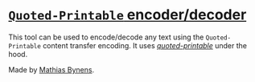 # [`Quoted-Printable` encoder/decoder](http://mothereff.in/quoted-printable)

This tool can be used to encode/decode any text using the `Quoted-Printable` content transfer encoding. It uses [_quoted-printable_](http://mths.be/quoted-printable) under the hood.

Made by [Mathias Bynens](http://mathiasbynens.be/).
